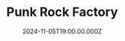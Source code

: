 ---
title: "Punk Rock Factory"
venue: "Portsmouth Guildhall"
date: 2024-11-05T19:00:00.000Z
permalink: /almanac/events/2024-11-05-punk-rock-factory/index.html
poster: https://cdn.rknight.me/almanac/live/prf24.jpg
attachments:
    - url: https://cdn.rknight.me/site/prf2024.jpg
lat: 50.796310
long: -1.093110
support:
    - The Bottom Line
    - Royals
---